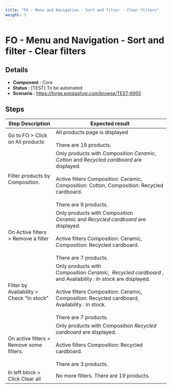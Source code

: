 ```yaml
---
title: "FO - Menu and Navigation - Sort and filter - Clear filters"
weight: 3
---
```


# FO - Menu and Navigation - Sort and filter - Clear filters
## Details
* **Component** : Core
* **Status** : [TEST] To be automated
* **Scenario** : https://forge.prestashop.com/browse/TEST-6955

## Steps
| Step Description | Expected result |
| ----- | ----- |
| Go to FO > Click on All products | All products page is displayed<br><br>There are 19 products. |
| Filter products by Composition. | Only products with Composition *Ceramic*,  *Cotton* and *Recycled cardboard* are displayed.<br><br>Active filters Composition: Ceramic, Composition: Cotton, Composition: Recycled cardboard.<br><br>There are 9 products. |
| On Active filters > Remove a filter | Only products with Composition *Ceramic* and *Recycled cardboard* are displayed.<br><br>Active filters Composition: Ceramic, Composition: Recycled cardboard.<br><br>There are 7 products. |
| Filter by Availability > Check "In stock" | Only products with Composition *Ceramic*,  *Recycled cardboard* , and Availability : *In stock* are displayed.<br><br>Active filters Composition: Ceramic, Composition: Recycled cardboard, Availability : In stock.<br><br>There are 7 products. |
| On active filters > Remove some filters. | Only products with Composition *Recycled cardboard* are displayed.<br><br>Active filters Composition: Recycled cardboard.<br><br>There are 3 products. |
| In left block > Click Clear all | No more filters. There are 19 products. |
